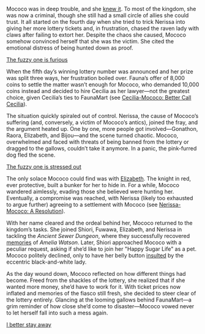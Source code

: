 <!-- title: Mococo Abyssguard -->
<!-- status: Alive -->

Mococo was in deep trouble, and she [knew it](https://www.youtube.com/live/wINOVotsvPY?feature=shared&t=332). To most of the kingdom, she was now a criminal, though she still had a small circle of allies she could trust. It all started on the fourth day when she tried to trick Nerissa into giving her more lottery tickets and, in frustration, chased the raven lady with claws after failing to extort her. Despite the chaos she caused, Mococo somehow convinced herself that she was the victim. She cited the emotional distress of being hunted down as proof.

[The fuzzy one is furious](#embed:https://www.youtube.com/live/wINOVotsvPY?si=L90uk7TJtyW8XYLY&start=447)

When the fifth day’s winning lottery number was announced and her prize was split three ways, her frustration boiled over. Fauna’s offer of 8,000 coins to settle the matter wasn’t enough for Mococo, who demanded 10,000 coins instead and decided to hire Cecilia as her lawyer—not the greatest choice, given Cecilia’s ties to FaunaMart (see [Cecilia-Mococo: Better Call Cecilia](#edge:mococo-cecilia)).

The situation quickly spiraled out of control. Nerissa, the cause of Mococo’s suffering (and, conversely, a victim of Mococo’s antics), joined the fray, and the argument heated up. One by one, more people got involved—Gonathon, Raora, Elizabeth, and Bijou—and the scene turned chaotic. Mococo, overwhelmed and faced with threats of being banned from the lottery or dragged to the gallows, couldn’t take it anymore. In a panic, the pink-furred dog fled the scene.

[The fuzzy one is stressed out](#embed:https://www.youtube.com/live/wINOVotsvPY?si=iz0DZqwF_-qmqcU7&start=1604)

The only solace Mococo could find was with [Elizabeth](https://www.youtube.com/live/wINOVotsvPY?feature=shared&t=1817). The knight in red, ever protective, built a bunker for her to hide in. For a while, Mococo wandered aimlessly, evading those she believed were hunting her. Eventually, a compromise was reached, with Nerissa (likely too exhausted to argue further) agreeing to a settlement with Mococo (see [Nerissa-Mococo: A Resolution](#edge:mococo-nerissa)).

With her name cleared and the ordeal behind her, Mococo returned to the kingdom’s tasks. She joined Shiori, Fuwawa, Elizabeth, and Nerissa in tackling the _Ancient Sewer Dungeon_, where they successfully recovered [memories](https://www.youtube.com/live/wINOVotsvPY?feature=shared&t=5922) of _Amelia Watson_. Later, Shiori approached Mococo with a peculiar request, asking if she’d like to join her "Happy Sugar Life" as a pet. Mococo politely declined, only to have her belly button [insulted](https://www.youtube.com/live/wINOVotsvPY?feature=shared&t=8600) by the eccentric black-and-white lady.

As the day wound down, Mococo reflected on how different things had become. Freed from the shackles of the lottery, she realized that if she wanted more money, she’d have to work for it. With ticket prices now inflated and memories of the fiasco still fresh, she decided to steer clear of the lottery entirely. Glancing at the looming gallows behind FaunaMart—a grim reminder of how close she’d come to disaster—Mococo vowed never to let herself fall into such a mess again.

[I better stay away](#embed:https://www.youtube.com/live/wINOVotsvPY?feature=shared&t=10971)
